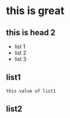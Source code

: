 # this is great

## this is head 2


 * list 1
 * list 2
 * list 3

## list1    
    this value of list1
## list2
